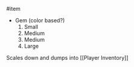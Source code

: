 #item
- Gem (color based?)
	1. Small
	2. Medium
	3. Medium
	4. Large


Scales down and dumps into [[Player Inventory]]